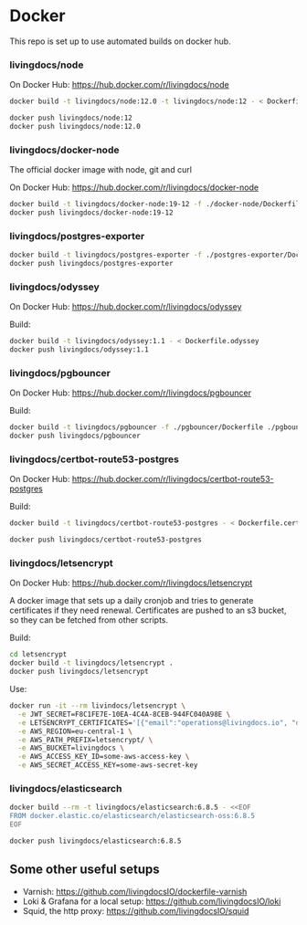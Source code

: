# Docker

This repo is set up to use automated builds on docker hub.

### livingdocs/node

On Docker Hub: https://hub.docker.com/r/livingdocs/node

```sh
docker build -t livingdocs/node:12.0 -t livingdocs/node:12 - < Dockerfile.node

docker push livingdocs/node:12
docker push livingdocs/node:12.0
```

### livingdocs/docker-node

The official docker image with node, git and curl

On Docker Hub: https://hub.docker.com/r/livingdocs/docker-node

```sh
docker build -t livingdocs/docker-node:19-12 -f ./docker-node/Dockerfile ./docker-node
docker push livingdocs/docker-node:19-12
```

### livingdocs/postgres-exporter

```sh
docker build -t livingdocs/postgres-exporter -f ./postgres-exporter/Dockerfile ./postgres-exporter
docker push livingdocs/postgres-exporter
```

### livingdocs/odyssey

On Docker Hub: https://hub.docker.com/r/livingdocs/odyssey

Build:
```sh
docker build -t livingdocs/odyssey:1.1 - < Dockerfile.odyssey
docker push livingdocs/odyssey:1.1
```

### livingdocs/pgbouncer

On Docker Hub: https://hub.docker.com/r/livingdocs/pgbouncer

Build:
```sh
docker build -t livingdocs/pgbouncer -f ./pgbouncer/Dockerfile ./pgbouncer
docker push livingdocs/pgbouncer
```

### livingdocs/certbot-route53-postgres

On Docker Hub: https://hub.docker.com/r/livingdocs/certbot-route53-postgres

Build:
```sh
docker build -t livingdocs/certbot-route53-postgres - < Dockerfile.certbot-route53-postgres

docker push livingdocs/certbot-route53-postgres
```

### livingdocs/letsencrypt

On Docker Hub: https://hub.docker.com/r/livingdocs/letsencrypt

A docker image that sets up a daily cronjob and tries to generate certificates if they need renewal.
Certificates are pushed to an s3 bucket, so they can be fetched from other scripts.

Build:
```sh
cd letsencrypt
docker build -t livingdocs/letsencrypt .
docker push livingdocs/letsencrypt
```

Use:
```sh
docker run -it --rm livindocs/letsencrypt \
  -e JWT_SECRET=F8C1FE7E-10EA-4C4A-8CEB-944FC040A98E \
  -e LETSENCRYPT_CERTIFICATES='[{"email":"operations@livingdocs.io", "domains": ["livingdocs.io"]}]' \
  -e AWS_REGION=eu-central-1 \
  -e AWS_PATH_PREFIX=letsencrypt/ \
  -e AWS_BUCKET=livingdocs \
  -e AWS_ACCESS_KEY_ID=some-aws-access-key \
  -e AWS_SECRET_ACCESS_KEY=some-aws-secret-key
```

### livingdocs/elasticsearch

```sh
docker build --rm -t livingdocs/elasticsearch:6.8.5 - <<EOF
FROM docker.elastic.co/elasticsearch/elasticsearch-oss:6.8.5
EOF

docker push livingdocs/elasticsearch:6.8.5
```

## Some other useful setups

- Varnish: https://github.com/livingdocsIO/dockerfile-varnish
- Loki & Grafana for a local setup: https://github.com/livingdocsIO/loki
- Squid, the http proxy: https://github.com/livingdocsIO/squid
